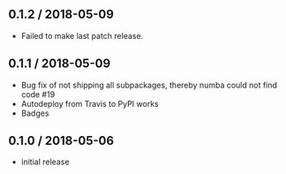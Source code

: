 0.1.2 / 2018-05-09
------------------
- Failed to make last patch release.

0.1.1 / 2018-05-09
------------------
- Bug fix of not shipping all subpackages, thereby numba could not find code #19
- Autodeploy from Travis to PyPI works
- Badges

0.1.0 / 2018-05-06
------------------
- initial release